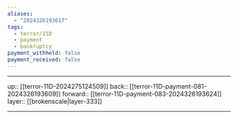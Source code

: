 ```yaml
---
aliases:
  - "2024326193617"
tags:
  - terror/11D
  - payment
  - bankruptcy
payment_withheld: false
payment_received: false
---
```




***

up:: [[terror-11D-2024275124509]]
back:: [[terror-11D-payment-081-2024326193609]]
forward:: [[terror-11D-payment-083-2024326193624]]
layer:: [[brokenscale|layer-333]]

***
